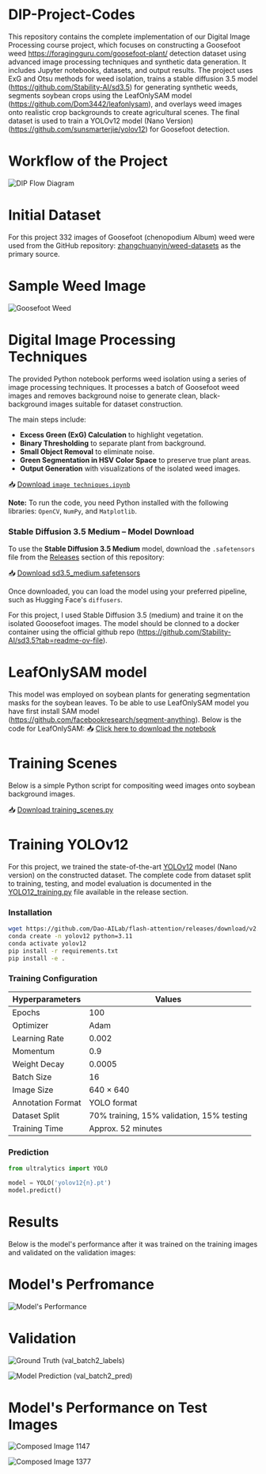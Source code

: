 # DIP-Project-Codes
This repository contains the complete implementation of our Digital Image Processing course project, which focuses on constructing a Goosefoot weed https://foragingguru.com/goosefoot-plant/ detection dataset using advanced image processing techniques and synthetic data generation. It includes Jupyter notebooks, datasets, and output results. The project uses ExG and Otsu methods for weed isolation, trains a stable diffusion 3.5 model (https://github.com/Stability-AI/sd3.5) for generating synthetic weeds, segments soybean crops using the LeafOnlySAM model (https://github.com/Dom3442/leafonlysam), and overlays weed images onto realistic crop backgrounds to create agricultural scenes. The final dataset is used to train a YOLOv12 model (Nano Version) (https://github.com/sunsmarterjie/yolov12) for Goosefoot detection.
# Workflow of the Project

![DIP Flow Diagram](images/dip-flow.png)

 
# Initial Dataset
For this project 332 images of Goosefoot (chenopodium Album) weed were used from the GitHub repository: [zhangchuanyin/weed-datasets](https://github.com/zhangchuanyin/weed-datasets) as the primary source.
# Sample Weed Image
![Goosefoot Weed](https://github.com/Tareq-Ahmad/DIP-Project-Codes/blob/main/goosefoot1.jpg?raw=true)

# Digital Image Processing Techniques

The provided Python notebook performs weed isolation using a series of image processing techniques. It processes a batch of Goosefoot weed images and removes background noise to generate clean, black-background images suitable for dataset construction.

The main steps include:

- **Excess Green (ExG) Calculation** to highlight vegetation.
- **Binary Thresholding** to separate plant from background.
- **Small Object Removal** to eliminate noise.
- **Green Segmentation in HSV Color Space** to preserve true plant areas.
- **Output Generation** with visualizations of the isolated weed images.

📥 [Download `image techniques.ipynb`](https://github.com/Tareq-Ahmad/DIP-Project-Codes/blob/main/image%20techniques.ipynb?raw=true)

**Note:** To run the code, you need Python installed with the following libraries: `OpenCV`, `NumPy`, and `Matplotlib`.
 
### Stable Diffusion 3.5 Medium – Model Download

To use the **Stable Diffusion 3.5 Medium** model, download the `.safetensors` file from the [Releases](https://github.com/Tareq-Ahmad/DIP-Project-Codes/releases) section of this repository:

📥 [Download sd3.5_medium.safetensors](https://github.com/Tareq-Ahmad/DIP-Project-Codes/releases/download/v1.2/sd3.5_medium.safetensors)

Once downloaded, you can load the model using your preferred pipeline, such as Hugging Face's `diffusers`.


For this project, I used Stable Diffusion 3.5 (medium) and traine it on the isolated Gooosefoot images. The model should be clonned to a docker container using the official github repo (https://github.com/Stability-AI/sd3.5?tab=readme-ov-file). 
# LeafOnlySAM model
This model was employed on soybean plants for generating segmentation masks for the soybean leaves. To be able to use LeafOnlySAM model you have first install SAM model (https://github.com/facebookresearch/segment-anything). Below is the code for LeafOnlySAM:
📥 [Click here to download the notebook](https://github.com/Tareq-Ahmad/DIP-Project-Codes-1/releases/download/v1.0/Code.for.Using.LeafOnlySAM.ipynb)

# Training Scenes

Below is a simple Python script for compositing weed images onto soybean background images.

📥 [Download training_scenes.py](https://github.com/Tareq-Ahmad/DIP-Project-Codes-1/releases/download/v2.0/training_scenes.py)

# Training YOLOv12

For this project, we trained the state-of-the-art [YOLOv12](https://github.com/Tareq-Ahmad/DIP-Project-Codes/releases/download/v1.2/yolov12n.pt) model (Nano version) on the constructed dataset. The complete code from dataset split to training, testing, and model evaluation is documented in the [YOLO12_training.py](https://github.com/Tareq-Ahmad/DIP-Project-Codes/releases/download/v1.2/YOLO12_training.py) file available in the release section.



### Installation

```bash
wget https://github.com/Dao-AILab/flash-attention/releases/download/v2.7.3/flash_attn-2.7.3+cu11torch2.2cxx11abiFALSE-cp311-cp311-linux_x86_64.whl
conda create -n yolov12 python=3.11
conda activate yolov12
pip install -r requirements.txt
pip install -e .
```

### Training Configuration

| **Hyperparameters**     | **Values**                                      |
|-------------------------|--------------------------------------------------|
| Epochs                  | 100                                              |
| Optimizer               | Adam                                             |
| Learning Rate           | 0.002                                            |
| Momentum                | 0.9                                              |
| Weight Decay            | 0.0005                                           |
| Batch Size              | 16                                               |
| Image Size              | 640 × 640                                        |
| Annotation Format       | YOLO format                                      |
| Dataset Split           | 70% training, 15% validation, 15% testing        |
| Training Time           | Approx. 52 minutes                               |

### Prediction

```python
from ultralytics import YOLO

model = YOLO('yolov12{n}.pt')
model.predict()
```
# Results

Below is the model's performance after it was trained on the training images and validated on the validation images:
# Model's Perfromance

![Model's Performance](images/results.png) 

# Validation

![Ground Truth (val_batch2_labels)](images/val_batch2_labels.jpg)

![Model Prediction (val_batch2_pred)](images/val_batch2_pred.jpg)

# Model's Performance on Test Images
![Composed Image 1147](images/composed_1147.jpg)

![Composed Image 1377](images/composed_1377.jpg)

